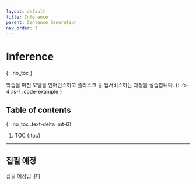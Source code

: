 ```yaml
---
layout: default
title: Inference
parent: Sentence Generation
nav_order: 3
---
```


# Inference
{: .no_toc }

학습을 마친 모델을 인퍼런스하고 플라스크 등 웹서비스하는 과정을 실습합니다.
{: .fs-4 .ls-1 .code-example }

## Table of contents
{: .no_toc .text-delta .mt-6}

1. TOC
{:toc}

---

## 집필 예정

집필 예정입니다
